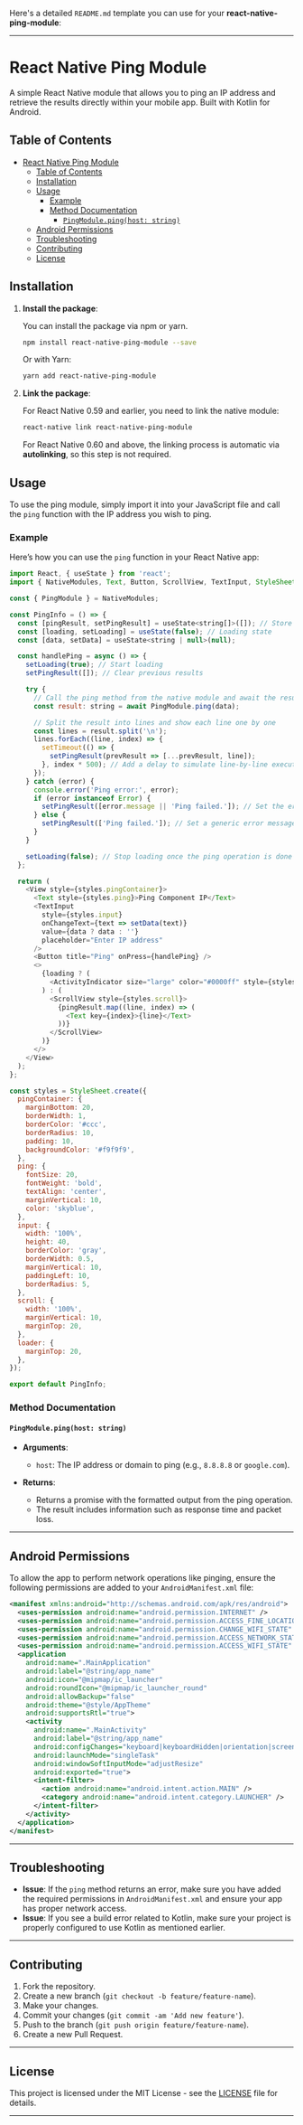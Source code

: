 Here's a detailed `README.md` template you can use for your **react-native-ping-module**:

---

# React Native Ping Module

A simple React Native module that allows you to ping an IP address and retrieve the results directly within your mobile app. Built with Kotlin for Android.

## Table of Contents

- [React Native Ping Module](#react-native-ping-module)
  - [Table of Contents](#table-of-contents)
  - [Installation](#installation)
  - [Usage](#usage)
    - [Example](#example)
    - [Method Documentation](#method-documentation)
      - [`PingModule.ping(host: string)`](#pingmodulepinghost-string)
  - [Android Permissions](#android-permissions)
  - [Troubleshooting](#troubleshooting)
  - [Contributing](#contributing)
  - [License](#license)

## Installation

1. **Install the package**:
   
   You can install the package via npm or yarn.

   ```bash
   npm install react-native-ping-module --save
   ```

   Or with Yarn:

   ```bash
   yarn add react-native-ping-module
   ```

2. **Link the package**:

   For React Native 0.59 and earlier, you need to link the native module:

   ```bash
   react-native link react-native-ping-module
   ```

   For React Native 0.60 and above, the linking process is automatic via **autolinking**, so this step is not required.

## Usage

To use the ping module, simply import it into your JavaScript file and call the `ping` function with the IP address you wish to ping.

### Example

Here’s how you can use the `ping` function in your React Native app:

```javascript
import React, { useState } from 'react';
import { NativeModules, Text, Button, ScrollView, TextInput, StyleSheet, ActivityIndicator, View } from 'react-native';

const { PingModule } = NativeModules;

const PingInfo = () => {
  const [pingResult, setPingResult] = useState<string[]>([]); // Store the output lines
  const [loading, setLoading] = useState(false); // Loading state
  const [data, setData] = useState<string | null>(null);

  const handlePing = async () => {
    setLoading(true); // Start loading
    setPingResult([]); // Clear previous results

    try {
      // Call the ping method from the native module and await the result
      const result: string = await PingModule.ping(data);

      // Split the result into lines and show each line one by one
      const lines = result.split('\n');
      lines.forEach((line, index) => {
        setTimeout(() => {
          setPingResult(prevResult => [...prevResult, line]);
        }, index * 500); // Add a delay to simulate line-by-line execution
      });
    } catch (error) {
      console.error('Ping error:', error);
      if (error instanceof Error) {
        setPingResult([error.message || 'Ping failed.']); // Set the error message if ping fails
      } else {
        setPingResult(['Ping failed.']); // Set a generic error message if error is not an instance of Error
      }
    }

    setLoading(false); // Stop loading once the ping operation is done
  };

  return (
    <View style={styles.pingContainer}>
      <Text style={styles.ping}>Ping Component IP</Text>
      <TextInput
        style={styles.input}
        onChangeText={text => setData(text)}
        value={data ? data : ''}
        placeholder="Enter IP address"
      />
      <Button title="Ping" onPress={handlePing} />
      <>
        {loading ? (
          <ActivityIndicator size="large" color="#0000ff" style={styles.loader} />
        ) : (
          <ScrollView style={styles.scroll}>
            {pingResult.map((line, index) => (
              <Text key={index}>{line}</Text>
            ))}
          </ScrollView>
        )}
      </>
    </View>
  );
};

const styles = StyleSheet.create({
  pingContainer: {
    marginBottom: 20,
    borderWidth: 1,
    borderColor: '#ccc',
    borderRadius: 10,
    padding: 10,
    backgroundColor: '#f9f9f9',
  },
  ping: {
    fontSize: 20,
    fontWeight: 'bold',
    textAlign: 'center',
    marginVertical: 10,
    color: 'skyblue',
  },
  input: {
    width: '100%',
    height: 40,
    borderColor: 'gray',
    borderWidth: 0.5,
    marginVertical: 10,
    paddingLeft: 10,
    borderRadius: 5,
  },
  scroll: {
    width: '100%',
    marginVertical: 10,
    marginTop: 20,
  },
  loader: {
    marginTop: 20,
  },
});

export default PingInfo;
```

### Method Documentation

#### `PingModule.ping(host: string)`

- **Arguments**:
  - `host`: The IP address or domain to ping (e.g., `8.8.8.8` or `google.com`).
  
- **Returns**:
  - Returns a promise with the formatted output from the ping operation.
  - The result includes information such as response time and packet loss.

---

## Android Permissions

To allow the app to perform network operations like pinging, ensure the following permissions are added to your `AndroidManifest.xml` file:

```xml
<manifest xmlns:android="http://schemas.android.com/apk/res/android">
  <uses-permission android:name="android.permission.INTERNET" />
  <uses-permission android:name="android.permission.ACCESS_FINE_LOCATION" />
  <uses-permission android:name="android.permission.CHANGE_WIFI_STATE" />
  <uses-permission android:name="android.permission.ACCESS_NETWORK_STATE" />
  <uses-permission android:name="android.permission.ACCESS_WIFI_STATE" />
  <application
    android:name=".MainApplication"
    android:label="@string/app_name"
    android:icon="@mipmap/ic_launcher"
    android:roundIcon="@mipmap/ic_launcher_round"
    android:allowBackup="false"
    android:theme="@style/AppTheme"
    android:supportsRtl="true">
    <activity
      android:name=".MainActivity"
      android:label="@string/app_name"
      android:configChanges="keyboard|keyboardHidden|orientation|screenLayout|screenSize|smallestScreenSize|uiMode"
      android:launchMode="singleTask"
      android:windowSoftInputMode="adjustResize"
      android:exported="true">
      <intent-filter>
        <action android:name="android.intent.action.MAIN" />
        <category android:name="android.intent.category.LAUNCHER" />
      </intent-filter>
    </activity>
  </application>
</manifest>
```

---

## Troubleshooting

- **Issue**: If the `ping` method returns an error, make sure you have added the required permissions in `AndroidManifest.xml` and ensure your app has proper network access.
- **Issue**: If you see a build error related to Kotlin, make sure your project is properly configured to use Kotlin as mentioned earlier.

---

## Contributing

1. Fork the repository.
2. Create a new branch (`git checkout -b feature/feature-name`).
3. Make your changes.
4. Commit your changes (`git commit -am 'Add new feature'`).
5. Push to the branch (`git push origin feature/feature-name`).
6. Create a new Pull Request.

---

## License

This project is licensed under the MIT License - see the [LICENSE](LICENSE) file for details.

---

